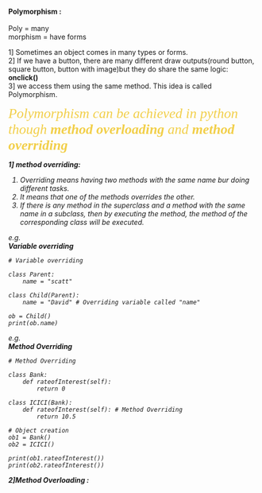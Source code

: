 **Polymorphism :**<br/><br/>
Poly = many<br/>
morphism = have forms<br/>

1] Sometimes an object comes in many types or forms.<br/>
2] If we have a button, there are many different draw outputs(round button, square button, button with image)but they do share the same logic: **onclick()**<br/>
3] we access them using the same method. This idea is called Polymorphism.<br/>

<span style="color:#f2cf4a; font-family: 'Bebas Neue'; font-size: 2em;"><i>Polymorphism can be achieved in python though **method overloading** and **method overriding**<i/><br/>
</span>

**1] method overriding:**<br/>
1) Overriding means having two methods with the same name bur doing different tasks.<br/>
2) It means that one of the methods overrides the other.<br/>
3) If there is any method in the superclass and a method with the same name in a subclass, then by executing the method, the method of the corresponding class will be executed.<br/>

e.g.<br/>
**Variable overriding**<br/>

    # Variable overriding

    class Parent:
        name = "scatt"

    class Child(Parent):
        name = "David" # Overriding variable called "name"

    ob = Child()
    print(ob.name)

e.g.<br/>
**Method Overriding**    <br/>

    # Method Overriding

    class Bank:
        def rateofInterest(self):
            return 0

    class ICICI(Bank):
        def rateofInterest(self): # Method Overriding
            return 10.5

    # Object creation
    ob1 = Bank()
    ob2 = ICICI()

    print(ob1.rateofInterest())
    print(ob2.rateofInterest())


**2]Method Overloading :**<br/>